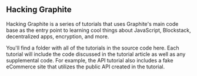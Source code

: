 ## Hacking Graphite

Hacking Graphite is a series of tutorials that uses Graphite's main code base as the entry point to learning cool things about JavaScript, Blockstack, decentralized apps, encryption, and more.

You'll find a folder with all of the tutorials in the source code here. Each tutorial will include the code discussed in the tutorial article as well as any supplemental code. For example, the API tutorial also includes a fake eCommerce site that utilizes the public API created in the tutorial.
